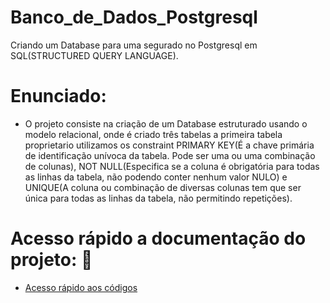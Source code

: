 # Banco_de_Dados_Postgresql

Criando um Database para uma segurado no Postgresql em SQL(STRUCTURED QUERY LANGUAGE).

# Enunciado:

- O projeto consiste na criação de um Database estruturado usando o modelo relacional, onde é criado três tabelas a primeira tabela proprietario utilizamos os constraint PRIMARY KEY(É a chave primária de identificação unívoca da tabela. Pode ser uma ou uma combinação de colunas), NOT NULL(Especifica se a coluna é obrigatória para todas as linhas da tabela, não podendo conter nenhum valor NULO) e UNIQUE(A coluna ou combinação de diversas colunas tem que ser única para todas as linhas da tabela, não permitindo repetições).

# Acesso rápido a documentação do projeto: :construction:
  
  - [Acesso rápido aos códigos](https://github.com/faustinothiagos/Banco_de_Dados_Postgresql/tree/main/Code)
